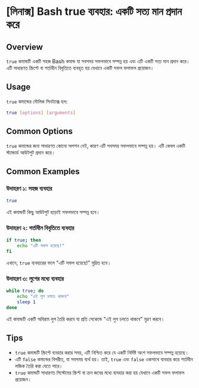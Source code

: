 # [লিনাক্স] Bash true ব্যবহার: একটি সত্য মান প্রদান করে

## Overview
`true` কমান্ডটি একটি সহজ Bash কমান্ড যা সবসময় সফলভাবে সম্পন্ন হয় এবং এটি একটি সত্য মান প্রদান করে। এটি সাধারণত স্ক্রিপ্টে বা শর্তাধীন বিবৃতিতে ব্যবহৃত হয় যেখানে একটি সফল ফলাফল প্রয়োজন।

## Usage
`true` কমান্ডের মৌলিক সিনট্যাক্স হল:

```bash
true [options] [arguments]
```

## Common Options
`true` কমান্ডের জন্য সাধারণত কোনো অপশন নেই, কারণ এটি সবসময় সফলভাবে সম্পন্ন হয়। এটি কেবল একটি স্ট্যান্ডার্ড আউটপুট প্রদান করে।

## Common Examples

### উদাহরণ ১: সহজ ব্যবহার
```bash
true
```
এই কমান্ডটি কিছু আউটপুট ছাড়াই সফলভাবে সম্পন্ন হবে।

### উদাহরণ ২: শর্তাধীন বিবৃতিতে ব্যবহার
```bash
if true; then
    echo "এটি সফল হয়েছে!"
fi
```
এখানে, `true` ব্যবহারের ফলে "এটি সফল হয়েছে!" মুদ্রিত হবে।

### উদাহরণ ৩: লুপের মধ্যে ব্যবহার
```bash
while true; do
    echo "এই লুপ চলতে থাকবে"
    sleep 1
done
```
এই কমান্ডটি একটি অবিরাম লুপ তৈরি করবে যা প্রতি সেকেন্ডে "এই লুপ চলতে থাকবে" মুদ্রণ করবে।

## Tips
- `true` কমান্ডটি স্ক্রিপ্টে ব্যবহার করার সময়, এটি নিশ্চিত করে যে একটি নির্দিষ্ট অংশ সফলভাবে সম্পন্ন হয়েছে।
- এটি `false` কমান্ডের বিপরীত, যা সবসময় ব্যর্থ হয়। তাই, `true` এবং `false` একসাথে ব্যবহার করে শর্তাধীন লজিক তৈরি করা যেতে পারে।
- `true` কমান্ডটি সাধারণত সিস্টেমের স্ক্রিপ্ট বা ক্রন জবের মধ্যে ব্যবহার করা হয় যেখানে একটি সফল ফলাফল প্রয়োজন।